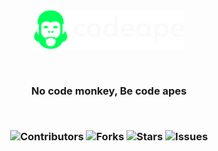 <div align="center">
<img src="./logo.png" alt="codeape_logo_image" width="240" />

&nbsp;

<h3>No code monkey, Be code apes</p>

&nbsp;

<div>

![Contributors](https://img.shields.io/github/contributors/cyclops-operation/codeape)
![Forks](https://img.shields.io/github/forks/cyclops-operation/codeape?style=social)
![Stars](https://img.shields.io/github/stars/cyclops-operation/codeape?style=social)
![Issues](https://img.shields.io/github/issues/cyclops-operation/codeape)

</div>
</div>
